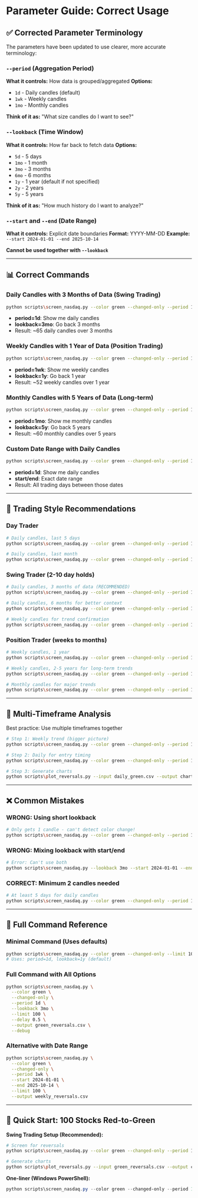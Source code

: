 # Parameter Guide: Correct Usage

## ✅ Corrected Parameter Terminology

The parameters have been updated to use clearer, more accurate terminology:

### **`--period`** (Aggregation Period)
**What it controls:** How data is grouped/aggregated
**Options:**
- `1d` - Daily candles (default)
- `1wk` - Weekly candles
- `1mo` - Monthly candles

**Think of it as:** "What size candles do I want to see?"

### **`--lookback`** (Time Window)
**What it controls:** How far back to fetch data
**Options:**
- `5d` - 5 days
- `1mo` - 1 month
- `3mo` - 3 months
- `6mo` - 6 months
- `1y` - 1 year (default if not specified)
- `2y` - 2 years
- `5y` - 5 years

**Think of it as:** "How much history do I want to analyze?"

### **`--start` and `--end`** (Date Range)
**What it controls:** Explicit date boundaries
**Format:** YYYY-MM-DD
**Example:** `--start 2024-01-01 --end 2025-10-14`

**Cannot be used together with `--lookback`**

---

## 📊 Correct Commands

### Daily Candles with 3 Months of Data (Swing Trading)
```bash
python scripts\screen_nasdaq.py --color green --changed-only --period 1d --lookback 3mo --limit 100 --output green_reversals.csv
```
- **period=1d**: Show me daily candles
- **lookback=3mo**: Go back 3 months
- Result: ~65 daily candles over 3 months

### Weekly Candles with 1 Year of Data (Position Trading)
```bash
python scripts\screen_nasdaq.py --color green --changed-only --period 1wk --lookback 1y --limit 100
```
- **period=1wk**: Show me weekly candles
- **lookback=1y**: Go back 1 year
- Result: ~52 weekly candles over 1 year

### Monthly Candles with 5 Years of Data (Long-term)
```bash
python scripts\screen_nasdaq.py --color green --changed-only --period 1mo --lookback 5y --limit 50
```
- **period=1mo**: Show me monthly candles
- **lookback=5y**: Go back 5 years
- Result: ~60 monthly candles over 5 years

### Custom Date Range with Daily Candles
```bash
python scripts\screen_nasdaq.py --color green --changed-only --period 1d --start 2024-01-01 --end 2025-10-14 --limit 100
```
- **period=1d**: Show me daily candles
- **start/end**: Exact date range
- Result: All trading days between those dates

---

## 🎯 Trading Style Recommendations

### Day Trader
```bash
# Daily candles, last 5 days
python scripts\screen_nasdaq.py --color green --changed-only --period 1d --lookback 5d --limit 100

# Daily candles, last month
python scripts\screen_nasdaq.py --color green --changed-only --period 1d --lookback 1mo --limit 100
```

### Swing Trader (2-10 day holds)
```bash
# Daily candles, 3 months of data (RECOMMENDED)
python scripts\screen_nasdaq.py --color green --changed-only --period 1d --lookback 3mo --limit 100

# Daily candles, 6 months for better context
python scripts\screen_nasdaq.py --color green --changed-only --period 1d --lookback 6mo --limit 100

# Weekly candles for trend confirmation
python scripts\screen_nasdaq.py --color green --changed-only --period 1wk --lookback 6mo --limit 100
```

### Position Trader (weeks to months)
```bash
# Weekly candles, 1 year
python scripts\screen_nasdaq.py --color green --changed-only --period 1wk --lookback 1y --limit 100

# Weekly candles, 2-5 years for long-term trends
python scripts\screen_nasdaq.py --color green --changed-only --period 1wk --lookback 5y --limit 50

# Monthly candles for major trends
python scripts\screen_nasdaq.py --color green --changed-only --period 1mo --lookback 5y --limit 50
```

---

## 🔄 Multi-Timeframe Analysis

Best practice: Use multiple timeframes together

```bash
# Step 1: Weekly trend (bigger picture)
python scripts\screen_nasdaq.py --color green --changed-only --period 1wk --lookback 1y --output weekly_green.csv

# Step 2: Daily for entry timing
python scripts\screen_nasdaq.py --color green --changed-only --period 1d --lookback 3mo --output daily_green.csv

# Step 3: Generate charts
python scripts\plot_reversals.py --input daily_green.csv --output charts/daily_reversals
```

---

## ❌ Common Mistakes

### WRONG: Using short lookback
```bash
# Only gets 1 candle - can't detect color change!
python scripts\screen_nasdaq.py --color green --changed-only --period 1d --lookback 1d
```

### WRONG: Mixing lookback with start/end
```bash
# Error: Can't use both
python scripts\screen_nasdaq.py --lookback 3mo --start 2024-01-01 --end 2025-10-14
```

### CORRECT: Minimum 2 candles needed
```bash
# At least 5 days for daily candles
python scripts\screen_nasdaq.py --color green --changed-only --period 1d --lookback 5d --limit 100
```

---

## 📝 Full Command Reference

### Minimal Command (Uses defaults)
```bash
python scripts\screen_nasdaq.py --color green --changed-only --limit 100
# Uses: period=1d, lookback=1y (default)
```

### Full Command with All Options
```bash
python scripts\screen_nasdaq.py \
  --color green \
  --changed-only \
  --period 1d \
  --lookback 3mo \
  --limit 100 \
  --delay 0.5 \
  --output green_reversals.csv \
  --debug
```

### Alternative with Date Range
```bash
python scripts\screen_nasdaq.py \
  --color green \
  --changed-only \
  --period 1wk \
  --start 2024-01-01 \
  --end 2025-10-14 \
  --limit 100 \
  --output weekly_reversals.csv
```

---

## 🚀 Quick Start: 100 Stocks Red-to-Green

**Swing Trading Setup (Recommended):**
```bash
# Screen for reversals
python scripts\screen_nasdaq.py --color green --changed-only --period 1d --lookback 3mo --limit 100 --output green_reversals.csv

# Generate charts
python scripts\plot_reversals.py --input green_reversals.csv --output charts/reversals
```

**One-liner (Windows PowerShell):**
```powershell
python scripts\screen_nasdaq.py --color green --changed-only --period 1d --lookback 3mo --limit 100 --output green_reversals.csv; python scripts\plot_reversals.py --input green_reversals.csv --output charts/reversals
```
